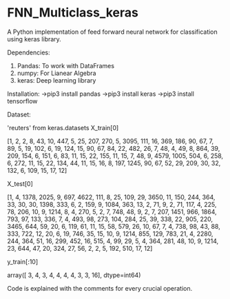 # FNN_Multiclass_keras
A Python implementation of feed forward neural network for classification using keras library.

Dependencies:

1. Pandas:
To work with DataFrames
2. numpy:
For Lianear Algebra
3. keras:
Deep learning library

Installation:
->pip3 install pandas
->pip3 install keras
->pip3 install tensorflow

Dataset:

  'reuters' from keras.datasets
  X_train[0]
  
  [1, 2, 2, 8, 43, 10, 447, 5, 25, 207, 270, 5, 3095, 111, 16, 369, 186, 90, 67, 7, 89, 5,  19, 102, 6, 19, 124, 15, 90, 67, 84, 22, 482, 26, 7, 48, 4, 49, 8, 864, 39, 209, 154, 6, 151, 6, 83, 11, 15, 22, 155, 11, 15, 7, 48, 9, 4579, 1005, 504, 6, 258, 6, 272, 11, 15, 22, 134, 44, 11, 15, 16, 8, 197, 1245, 90, 67, 52, 29, 209, 30, 32, 132, 6, 109, 15, 17, 12]
  
  X_test[0]
  
  [1, 4, 1378, 2025, 9, 697, 4622, 111, 8, 25, 109, 29, 3650, 11, 150, 244, 364, 33, 30, 30, 1398, 333, 6, 2, 159, 9, 1084, 363, 13, 2, 71, 9, 2, 71, 117, 4, 225, 78, 206, 10, 9, 1214, 8, 4, 270, 5, 2, 7, 748, 48, 9, 2, 7, 207, 1451, 966, 1864, 793, 97, 133, 336, 7, 4, 493, 98, 273, 104, 284, 25, 39, 338, 22, 905, 220, 3465, 644, 59, 20, 6, 119, 61, 11, 15, 58, 579, 26, 10, 67, 7, 4, 738, 98, 43, 88, 333, 722, 12, 20, 6, 19, 746, 35, 15, 10, 9, 1214, 855, 129, 783, 21, 4, 2280, 244, 364, 51, 16, 299, 452, 16, 515, 4, 99, 29, 5, 4, 364, 281, 48, 10, 9, 1214, 23, 644, 47, 20, 324, 27, 56, 2, 2, 5, 192, 510, 17, 12]
  
  y_train[:10]
  
  array([ 3,  4,  3,  4,  4,  4,  4,  3,  3, 16], dtype=int64)

Code is explained with the comments for every crucial operation.
